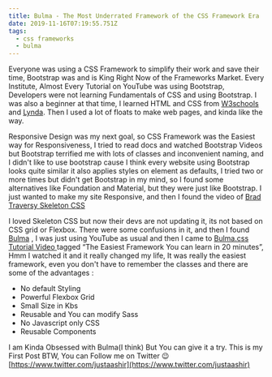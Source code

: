 ```yaml
---
title: Bulma - The Most Underrated Framework of the CSS Framework Era
date: 2019-11-16T07:19:55.751Z
tags:
  - css frameworks
  - bulma
---
```

Everyone was using a CSS Framework to simplify their work and save their time, Bootstrap was and is King Right Now of the Frameworks Market. Every Institute, Almost Every Tutorial on YouTube was using Bootstrap, Developers were not learning Fundamentals of CSS and using Bootstrap. I was also a beginner at that time, I learned HTML and CSS from [W3schools](https://www.w3schools.com/) and [Lynda](https://www.lynda.com/). Then I used a lot of floats to make web pages, and kinda like the way.

 Responsive Design was my next goal, so CSS Framework was the Easiest way for Responsiveness, I tried to read docs and watched Bootstrap Videos but Bootstrap terrified me with lots of classes and inconvenient naming, and I didn't like to use bootstrap cause I think every website using Bootstrap looks quite similar it also applies styles on element as defaults, I tried two or more times but didn't get Bootstrap in my mind, so I found some alternatives like Foundation and Material, but they were just like Bootstrap. I just wanted to make my site Responsive, and then I found the video of [Brad Traversy Skeleton CSS](https://www.youtube.com/watch?v=nVANwdryGVc) 

I loved Skeleton CSS but now their devs are not updating it, its not based on CSS grid or Flexbox. There were some confusions in it, and then I found  [Bulma](https://www.bulma.io/) , I was just using YouTube as usual and then I came to [Bulma.css Tutorial Video ](https://www.youtube.com/watch?v=IiPQYQT2-wg) tagged “The Easiest Framework You can learn in 20 minutes”, Hmm I watched it and it really changed my life, It was really the easiest framework, even you don't have to remember the classes and there are some of the advantages : 
 - No default Styling
 - Powerful Flexbox Grid
 - Small Size in Kbs
 - Reusable and You can modify Sass
 - No Javascript only CSS
 - Reusable Components


I am Kinda Obsessed with Bulma(I think) But You can give it a try. 
This is my First Post BTW, You can Follow me on Twitter 😉 [https://www.twitter.com/justaashir](https://www.twitter.com/justaashir)
